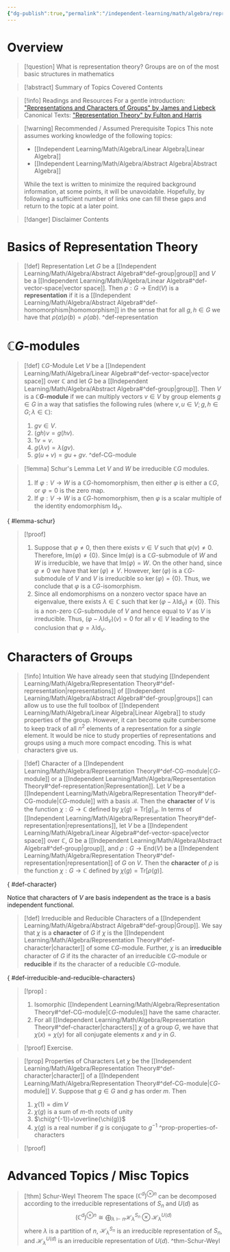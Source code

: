 ```yaml
---
{"dg-publish":true,"permalink":"/independent-learning/math/algebra/representation-theory/","created":"2025-03-14T20:49:18.000-05:00","updated":"2025-03-14T20:49:18.000-05:00"}
---
```


# Overview
>[!question] What is representation theory?
>Groups are on of the most basic structures in mathematics

> [!abstract] Summary of Topics Covered
> Contents

> [!info] Readings and Resources
> For a gentle introduction: ["Representations and Characters of Groups" by James and Liebeck](https://www.cambridge.org/core/books/representations-and-characters-of-groups/9F525E6ACAC7FFADFDBDECE98C115F40)
> Canonical Texts: ["Representation Theory" by Fulton and Harris](https://link.springer.com/book/10.1007/978-1-4612-0979-9)


> [!warning] Recommended / Assumed Prerequisite Topics
> This note assumes working knowledge of the following topics:
> - [[Independent Learning/Math/Algebra/Linear Algebra\|Linear Algebra]]
> - [[Independent Learning/Math/Algebra/Abstract Algebra\|Abstract Algebra]]
>
> While the text is written to minimize the required background information, at some points, it will be unavoidable. Hopefully, by following a sufficient number of links one can fill these gaps and return to the topic at a later point.

> [!danger] Disclaimer
> Contents

# Basics of Representation Theory

>[!def] Representation
>Let $G$ be a [[Independent Learning/Math/Algebra/Abstract Algebra#^def-group\|group]] and $V$ be a [[Independent Learning/Math/Algebra/Linear Algebra#^def-vector-space\|vector space]]. Then $\rho:G\rightarrow \mathrm{End}(V)$ is a **representation** if it is a [[Independent Learning/Math/Algebra/Abstract Algebra#^def-homomorphism\|homomorphism]] in the sense that for all $g,h\in G$ we have that $\rho(a)\rho(b)=\rho(ab$). 
>^def-representation

# $\mathbb{C}G$-modules


> [!def] $\mathbb{C}G$-Module
> Let $V$ be a [[Independent Learning/Math/Algebra/Linear Algebra#^def-vector-space\|vector space]] over $\mathbb{C}$ and let $G$ be a [[Independent Learning/Math/Algebra/Abstract Algebra#^def-group\|group]]. Then $V$ is a **$\mathbb{C}G$-module** if we can multiply vectors $v\in V$ by group elements $g\in G$ in a way that satisfies the following rules (where $v,u\in V; g,h\in G; \lambda\in \mathbb{C}$):
> 1. $gv\in V$.
> 2. $(gh)v=g(hv)$.
> 3. $1v=v$.
> 4. $g(\lambda v)=\lambda(gv)$.
> 5. $g(u+v)=gu+gv$.
>^def-CG-module



> [!lemma] Schur's Lemma
> Let $V$ and $W$ be irreducible $\mathbb{C}G$ modules.
> 1. If $\varphi:V \rightarrow W$ is a $\mathbb{C}G$-homomorphism, then either $\varphi$ is either a $\mathbb{C}G$, or $\varphi=0$ is the zero map.
> 2. If $\varphi:V\rightarrow W$ is a $\mathbb{C}G$-homomorphism, then $\varphi$ is a scalar multiple of the identity endomorphism $\mathrm{Id}_{V}$.
>
{ #lemma-schur}


> [!proof] 
> 1. Suppose that $\varphi\neq 0$, then there exists $v\in V$ such that $\varphi(v)\neq 0$. Therefore, $\mathrm{Im}(\varphi)\neq \{0\}$. Since $\mathrm{Im}(\varphi)$ is a $\mathbb{C}G$-submodule of $W$ and $W$ is irreducible, we have that $\mathrm{Im}(\varphi)=W$. On the other hand, since $\varphi\neq 0$ we have that $\ker(\varphi)\neq V$. However, $\ker(\varphi)$ is a $\mathbb{C}G$-submodule of $V$ and $V$ is irreducible so $\ker(\varphi)=\{0\}$. Thus, we conclude that $\varphi$ is a $\mathbb{C}G$-isomorphism.
> 2. Since all endomorphisms on a nonzero vector space have an eigenvalue, there exists $\lambda \in \mathbb{C}$ such that $\ker(\varphi-\lambda\mathrm{Id}_{V})\neq \{0\}$. This is a non-zero $\mathbb{C}G$-submodule of $V$ and hence equal to $V$ as $V$ is irreducible. Thus, $(\varphi-\lambda\mathrm{Id}_{V})(v)=0$ for all $v\in V$ leading to the conclusion that $\varphi=\lambda \mathrm{Id}_{V}$.

# Characters of Groups


> [!info] Intuition
> We have already seen that studying [[Independent Learning/Math/Algebra/Representation Theory#^def-representation\|representations]] of [[Independent Learning/Math/Algebra/Abstract Algebra#^def-group\|groups]] can allow us to use the full toolbox of [[Independent Learning/Math/Algebra/Linear Algebra\|Linear Algebra]] to study properties of the group. However, it can become quite cumbersome to keep track of all $n^{2}$ elements of a representation for a *single* element. It would be nice to study properties of representations and groups using a much more compact encoding. This is what characters give us.


> [!def] Character of a [[Independent Learning/Math/Algebra/Representation Theory#^def-CG-module\|$\mathbb{C}G$-module]] or a [[Independent Learning/Math/Algebra/Representation Theory#^def-representation\|Representation]].
> Let $V$ be a [[Independent Learning/Math/Algebra/Representation Theory#^def-CG-module\|$\mathbb{C}G$-module]] with a basis $\mathcal{B}$. Then the **character** of $V$ is the function $\chi:G\to \mathbb{C}$ defined by $\chi(g)=\mathrm{Tr}\left[ g \right]_{\mathcal{B}}$. In terms of [[Independent Learning/Math/Algebra/Representation Theory#^def-representation\|representations]], let $V$ be a [[Independent Learning/Math/Algebra/Linear Algebra#^def-vector-space\|vector space]] over $\mathbb{C}$, $G$ be a [[Independent Learning/Math/Algebra/Abstract Algebra#^def-group\|group]], and $\rho:G\to \mathrm{End}(V)$ be a [[Independent Learning/Math/Algebra/Representation Theory#^def-representation\|representation]] of $G$ on $V$. Then the **character** of $\rho$ is the function $\chi:G\to \mathbb{C}$ defined by $\chi(g)=\mathrm{Tr}\left[ \rho(g) \right]$.
>
{ #def-character}


Notice that characters of $V$ are basis independent as the trace is a basis independent functional.

> [!def] Irreducible and Reducible Characters of a [[Independent Learning/Math/Algebra/Abstract Algebra#^def-group\|Group]].
> We say that $\chi$ is a **character** of $G$ if $\chi$ is the [[Independent Learning/Math/Algebra/Representation Theory#^def-character\|character]] of some $\mathbb{C}G$-module. Further, $\chi$ is an **irreducible** character of $G$ if its the character of an irreducible $\mathbb{C}G$-module or **reducible** if its the character of a reducible $\mathbb{C}G$-module.
>
{ #def-irreducible-and-reducible-characters}


> [!prop] :
> 1. Isomorphic [[Independent Learning/Math/Algebra/Representation Theory#^def-CG-module\|$\mathbb{C}G$-modules]] have the same character.
> 2. For all [[Independent Learning/Math/Algebra/Representation Theory#^def-character\|characters]] $\chi$ of a group $G$, we have that $\chi(x)=\chi(y)$ for all conjugate elements $x$ and $y$ in $G$.

> [!proof]
> Exercise.



> [!prop] Properties of Characters
> Let $\chi$ be the [[Independent Learning/Math/Algebra/Representation Theory#^def-character\|character]] of a [[Independent Learning/Math/Algebra/Representation Theory#^def-CG-module\|$\mathbb{C}G$-module]] $V$. Suppose that $g\in G$ and $g$ has order $m$. Then
> 1. $\chi(1)=\dim V$
> 2. $\chi(g)$ is a sum of $m$-th roots of unity
> 3. $\chi(g^{-1})=\overline{\chi(g)}$
> 4. $\chi(g)$ is a real number if $g$ is conjugate to $g^{-1}$
>^prop-properties-of-characters


> [!proof]
> 







# Advanced Topics / Misc Topics



> [!thm] Schur-Weyl Theorem
> The space $(\mathbb{C}^{d})^{\otimes n}$ can be decomposed according to the irreducible representations of $S_{n}$ and $U(d)$ as
> $$
(\mathbb{C}^{d})^{\otimes n}\cong\bigoplus_{\lambda \vdash n} \mathcal{H}_{\lambda}^{S_{n}}\otimes \mathcal{H}_{\lambda}^{U(d)}
>$$
>where $\lambda$ is a partition of $n$, $\mathcal{H}_{\lambda}^{S_{n}}$ is an irreducible representation of $S_{n}$, and $\mathcal{H}_{\lambda}^{U(d)}$ is an irreducible representation of $U(d)$.
>^thm-Schur-Weyl
